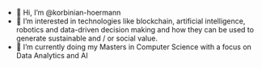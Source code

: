 - 👋 Hi, I’m @korbinian-hoermann
- 👀 I’m interested in technologies like blockchain, artificial intelligence, robotics and data-driven
decision making and how they can be used to generate sustainable and / or social value.
- 🌱 I’m currently doing my Masters in Computer Science with a focus on Data Analytics and AI


<!---
korbinian-hoermann/korbinian-hoermann is a ✨ special ✨ repository because its `README.md` (this file) appears on your GitHub profile.
You can click the Preview link to take a look at your changes.
--->
